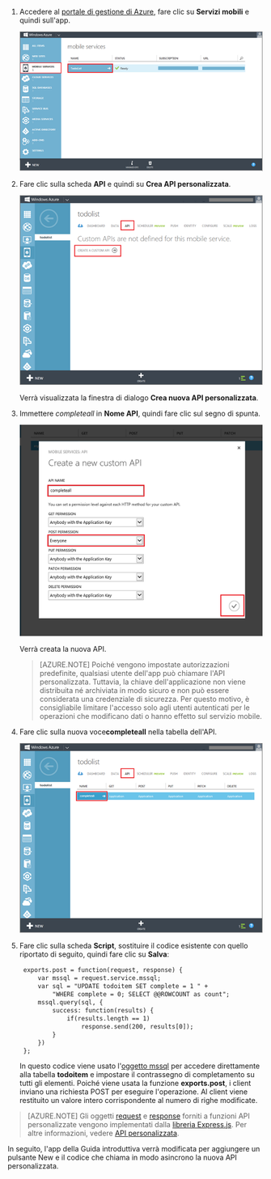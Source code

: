 

1. Accedere al [portale di gestione di Azure], fare clic su **Servizi mobili** e quindi sull'app.

	![](./media/mobile-services-create-custom-api/mobile-services-selection.png)

2. Fare clic sulla scheda **API** e quindi su **Crea API personalizzata**.

	![](./media/mobile-services-create-custom-api/mobile-custom-api-create.png)

	Verrà visualizzata la finestra di dialogo **Crea nuova API personalizzata**.

3. Immettere _completeall_ in **Nome API**, quindi fare clic sul segno di spunta.

	![](./media/mobile-services-create-custom-api/mobile-custom-api-create-dialog2.png)

	Verrà creata la nuova API.

	> [AZURE.NOTE] Poiché vengono impostate autorizzazioni predefinite, qualsiasi utente dell'app può chiamare l'API personalizzata. Tuttavia, la chiave dell'applicazione non viene distribuita né archiviata in modo sicuro e non può essere considerata una credenziale di sicurezza. Per questo motivo, è consigliabile limitare l'accesso solo agli utenti autenticati per le operazioni che modificano dati o hanno effetto sul servizio mobile.

4. Fare clic sulla nuova voce**completeall** nella tabella dell'API.

	![](./media/mobile-services-create-custom-api/mobile-custom-api-select2.png)

5. Fare clic sulla scheda **Script**, sostituire il codice esistente con quello riportato di seguito, quindi fare clic su **Salva**:

		exports.post = function(request, response) {
			var mssql = request.service.mssql;
			var sql = "UPDATE todoitem SET complete = 1 " + 
                "WHERE complete = 0; SELECT @@ROWCOUNT as count";
			mssql.query(sql, {
				success: function(results) {			
					if(results.length == 1)							
						response.send(200, results[0]);			
				}
			})
		};

   In questo codice viene usato l'[oggetto mssql] per accedere direttamente alla tabella **todoitem** e impostare il contrassegno di completamento su tutti gli elementi. Poiché viene usata la funzione **exports.post**, i client inviano una richiesta POST per eseguire l'operazione. Al client viene restituito un valore intero corrispondente al numero di righe modificate.

> [AZURE.NOTE]
> Gli oggetti <a href="http://msdn.microsoft.com/library/windowsazure/jj554218.aspx" target="_blank">request</a> e <a href="http://msdn.microsoft.com/library/windowsazure/dn303373.aspx" target="_blank">response</a> forniti a funzioni API personalizzate vengono implementati dalla <a href="http://go.microsoft.com/fwlink/p/?LinkId=309046" target="_blank">libreria Express.js</a>. Per altre informazioni, vedere <a href="http://msdn.microsoft.com/library/windowsazure/dn280974.aspx" target="_blank">API personalizzata</a>. 

In seguito, l'app della Guida introduttiva verrà modificata per aggiungere un pulsante New e il codice che chiama in modo asincrono la nuova API personalizzata.

<!-- Anchors. -->

<!-- Images. -->

<!-- URLs. -->
[Portale di gestione di Azure]: https://manage.windowsazure.com/
[oggetto mssql]: http://msdn.microsoft.com/library/windowsazure/jj554212.aspx
<!--HONumber=42-->
